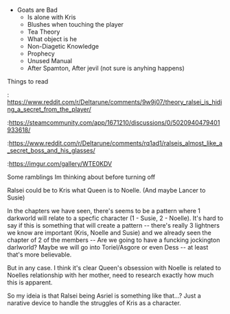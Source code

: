 - Goats are Bad
	- Is alone with Kris
	- Blushes when touching the player
	- Tea Theory
	- What object is he
	- Non-Diagetic Knowledge
	- Prophecy
	- Unused Manual
	- After Spamton, After jevil (not sure is anyhing happens)

Things to read

: https://www.reddit.com/r/Deltarune/comments/9w9j07/theory_ralsei_is_hiding_a_secret_from_the_player/

:https://steamcommunity.com/app/1671210/discussions/0/5020940479401933618/

:https://www.reddit.com/r/Deltarune/comments/rq1ad1/ralseis_almost_like_a_secret_boss_and_his_glasses/

:https://imgur.com/gallery/WTE0KDV

Some ramblings Im thinking about before turning off

Ralsei could be to Kris what Queen is to Noelle. (And maybe Lancer to Susie)

In the chapters we have seen, there's seems to be a pattern where 1 darkworld will relate to a specfic character (1 - Susie, 2 - Noelle). It's hard to say if this is something that will create a pattern -- there's really 3 lightners we know are important (Kris, Noelle and Susie) and we already seen the chapter of 2 of the members -- Are we going to have a funcking jockington darlworld? Maybe we will go into Toriel/Asgore or even Dess -- at least that's more believable.

But in any case. I think it's clear Queen's obsession with Noelle is related to Noelles relationship with her mother, need to research exactly how much this is apparent. 

So my ideia is that Ralsei being Asriel is something like that...? Just a narative device to handle the struggles of Kris as a character. 